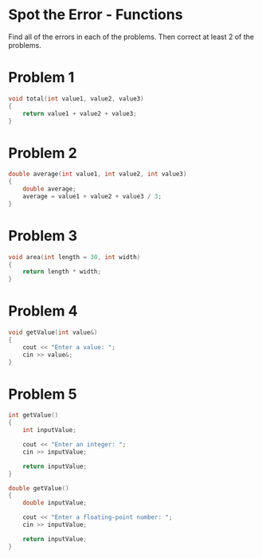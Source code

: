 # Spot the Error - Functions

Find all of the errors in each of the problems.
Then correct at least 2 of the problems.

# Problem 1
```C++
void total(int value1, value2, value3)
{
	return value1 + value2 + value3;
}
```

# Problem 2
```C++
double average(int value1, int value2, int value3)
{
	double average;
	average = value1 + value2 + value3 / 3;
}
```

# Problem 3
```C++
void area(int length = 30, int width)
{
	return length * width;
}
```

# Problem 4
```C++
void getValue(int value&)
{
	cout << "Enter a value: ";
	cin >> value&;
}
```

# Problem 5
```C++
int getValue()
{
	int inputValue;

	cout << "Enter an integer: ";
	cin >> inputValue;

	return inputValue;
}

double getValue()
{
	double inputValue;

	cout << "Enter a floating-point number: ";
	cin >> inputValue;

	return inputValue;
}
```
